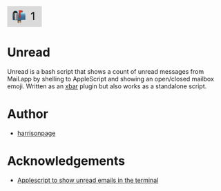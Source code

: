 [![](https://raw.githubusercontent.com/harrisonpage/unread/main/unread.png)](https://github.com/harrisonpage/unread/)

# Unread

Unread is a bash script that shows a count of unread messages from Mail.app by shelling to AppleScript and showing an open/closed mailbox emoji. Written as an [xbar](https://xbarapp.com/) plugin but also works as a standalone script.

# Author

* [harrisonpage](https://github.com/harrisonpage)

# Acknowledgements

* [Applescript to show unread emails in the terminal](https://medium.com/shell-life/applescript-to-show-unread-emails-in-the-terminal-a05ddc515a24)
